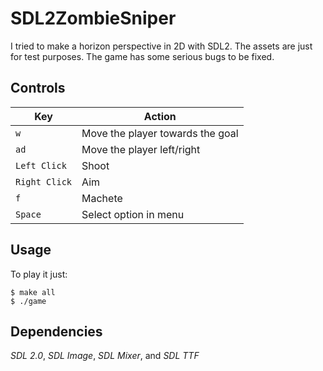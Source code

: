 # SDL2ZombieSniper

I tried to make a horizon perspective in 2D with SDL2. The assets are just for test purposes. The game has some serious bugs to be fixed.

## Controls

| Key                 | Action                      	 |
| ------------------- | -------------------------------	 |
| `w`                 | Move the player towards the goal |
| `ad`                | Move the player left/right       |
| `Left Click`        | Shoot               	 		 |
| `Right Click`       | Aim               	 	     	 |
| `f`                 | Machete                          |
| `Space`             | Select option in menu            |

## Usage

To play it just:

    $ make all
	$ ./game

## Dependencies

*SDL 2.0*, *SDL Image*, *SDL Mixer*, and *SDL TTF*


